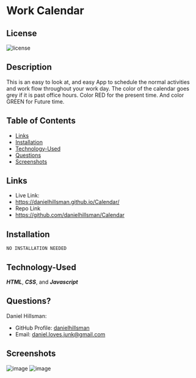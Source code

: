 # Work Calendar

  ## License

  ![license](https://img.shields.io/static/v1?label=license&message=LABD&color=success)
  
  ## Description
This is an easy to look at, and  easy App to schedule the normal activities and work flow throughout your work day. The color of the calendar goes grey if it is past office hours. Color RED for the present time. And color GREEN for Future time.
  
  ## Table of Contents
 
  * [Links](#links)
  * [Installation](#installation)
  * [Technology-Used](#technology-used)
  * [Questions](#questions)
  * [Screenshots](#screenshots)

  ## Links
  * Live Link:
  *  https://danielhillsman.github.io/Calendar/
  * Repo Link
  * https://github.com/danielhillsman/Calendar
  
  ## Installation
  ````
  NO INSTALLATION NEEDED
  ````
  ## Technology-Used
  
  ***HTML***, ***CSS***, and ***Javascript***
  
  ## Questions?

Daniel Hillsman: 
  * GitHub Profile: [danielhillsman](https://github.com/danielhillsman)
  * Email: daniel.loves.junk@gmail.com

  ## Screenshots
  ![image](https://user-images.githubusercontent.com/99533951/166139680-2764e94a-5928-45ff-b46e-c63c4eea7f86.png)
  ![image](https://user-images.githubusercontent.com/99533951/166139817-582ad134-b0f8-453f-bb6c-de26e922555e.png)

  
